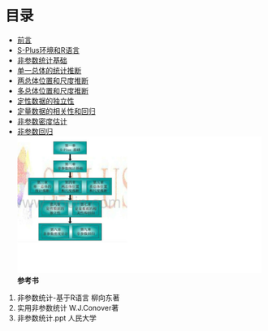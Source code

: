 
# 目录

 - [前言](https://github.com/zkjiang/-/blob/master/docs/NoStatisticsS/%E5%89%8D%E8%A8%80)
 - [S-Plus环境和R语言](https://github.com/zkjiang/-/blob/master/docs/NoStatisticsS/S-Plus%E7%8E%AF%E5%A2%83%E5%92%8CR%E8%AF%AD%E8%A8%80.md)
 - [非参数统计基础](https://github.com/zkjiang/-/blob/master/docs/NoStatisticsS/%E9%9D%9E%E5%8F%82%E6%95%B0%E7%BB%9F%E8%AE%A1%E5%9F%BA%E7%A1%80.md)
 - [单一总体的统计推断](https://github.com/zkjiang/-/blob/master/docs/NoStatisticsS/%E5%8D%95%E4%B8%80%E6%80%BB%E4%BD%93%E7%9A%84%E7%BB%9F%E8%AE%A1%E6%8E%A8%E6%96%AD.md)
 - [两总体位置和尺度推断](https://github.com/zkjiang/-/blob/master/docs/NoStatisticsS/%E4%B8%A4%E6%80%BB%E4%BD%93%E4%BD%8D%E7%BD%AE%E5%92%8C%E5%B0%BA%E5%BA%A6%E6%8E%A8%E6%96%AD.md)
 - [多总体位置和尺度推断](https://github.com/zkjiang/-/blob/master/docs/NoStatisticsS/%E5%A4%9A%E6%80%BB%E4%BD%93%E4%BD%8D%E7%BD%AE%E5%92%8C%E5%B0%BA%E5%BA%A6%E6%8E%A8%E6%96%AD.md)
 - [定性数据的独立性](https://github.com/zkjiang/-/blob/master/docs/NoStatisticsS/%E5%AE%9A%E6%80%A7%E6%95%B0%E6%8D%AE%E7%9A%84%E7%8B%AC%E7%AB%8B%E6%80%A7.md)
 - [定量数据的相关性和回归](https://github.com/zkjiang/-/blob/master/docs/NoStatisticsS/%E5%AE%9A%E9%87%8F%E6%95%B0%E6%8D%AE%E7%9A%84%E7%9B%B8%E5%85%B3%E6%80%A7%E5%92%8C%E5%9B%9E%E5%BD%92.md)
 - [非参数密度估计](https://github.com/zkjiang/-/blob/master/docs/NoStatisticsS/%E9%9D%9E%E5%8F%82%E6%95%B0%E5%AF%86%E5%BA%A6%E4%BC%B0%E8%AE%A1.md)
 - [非参数回归](https://github.com/zkjiang/-/blob/master/docs/NoStatisticsS/%E9%9D%9E%E5%8F%82%E6%95%B0%E5%9B%9E%E5%BD%92.md)
![学习框架](https://github.com/zkjiang/-/blob/master/imgstorage/123.jpg)
**参考书**
 1. 非参数统计-基于R语言          柳向东著
 2. 实用非参数统计                W.J.Conover著
 3. 非参数统计.ppt               人民大学
